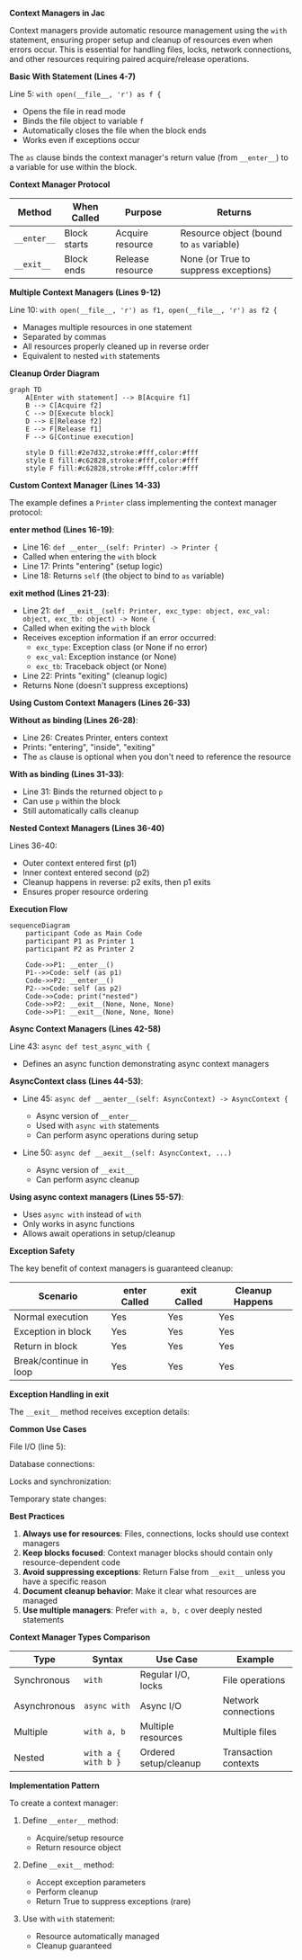 **Context Managers in Jac**

Context managers provide automatic resource management using the `with` statement, ensuring proper setup and cleanup of resources even when errors occur. This is essential for handling files, locks, network connections, and other resources requiring paired acquire/release operations.

**Basic With Statement (Lines 4-7)**

Line 5: `with open(__file__, 'r') as f {`
- Opens the file in read mode
- Binds the file object to variable `f`
- Automatically closes the file when the block ends
- Works even if exceptions occur

The `as` clause binds the context manager's return value (from `__enter__`) to a variable for use within the block.

**Context Manager Protocol**

| Method | When Called | Purpose | Returns |
|--------|-------------|---------|---------|
| `__enter__` | Block starts | Acquire resource | Resource object (bound to `as` variable) |
| `__exit__` | Block ends | Release resource | None (or True to suppress exceptions) |

**Multiple Context Managers (Lines 9-12)**

Line 10: `with open(__file__, 'r') as f1, open(__file__, 'r') as f2 {`
- Manages multiple resources in one statement
- Separated by commas
- All resources properly cleaned up in reverse order
- Equivalent to nested `with` statements

**Cleanup Order Diagram**

```mermaid
graph TD
    A[Enter with statement] --> B[Acquire f1]
    B --> C[Acquire f2]
    C --> D[Execute block]
    D --> E[Release f2]
    E --> F[Release f1]
    F --> G[Continue execution]

    style D fill:#2e7d32,stroke:#fff,color:#fff
    style E fill:#c62828,stroke:#fff,color:#fff
    style F fill:#c62828,stroke:#fff,color:#fff
```

**Custom Context Manager (Lines 14-33)**

The example defines a `Printer` class implementing the context manager protocol:

**__enter__ method (Lines 16-19)**:
- Line 16: `def __enter__(self: Printer) -> Printer {`
- Called when entering the `with` block
- Line 17: Prints "entering" (setup logic)
- Line 18: Returns `self` (the object to bind to `as` variable)

**__exit__ method (Lines 21-23)**:
- Line 21: `def __exit__(self: Printer, exc_type: object, exc_val: object, exc_tb: object) -> None {`
- Called when exiting the `with` block
- Receives exception information if an error occurred:
  - `exc_type`: Exception class (or None if no error)
  - `exc_val`: Exception instance (or None)
  - `exc_tb`: Traceback object (or None)
- Line 22: Prints "exiting" (cleanup logic)
- Returns None (doesn't suppress exceptions)

**Using Custom Context Managers (Lines 26-33)**

**Without as binding (Lines 26-28)**:
- Line 26: Creates Printer, enters context
- Prints: "entering", "inside", "exiting"
- The `as` clause is optional when you don't need to reference the resource

**With as binding (Lines 31-33)**:
- Line 31: Binds the returned object to `p`
- Can use `p` within the block
- Still automatically calls cleanup

**Nested Context Managers (Lines 36-40)**

Lines 36-40:
- Outer context entered first (p1)
- Inner context entered second (p2)
- Cleanup happens in reverse: p2 exits, then p1 exits
- Ensures proper resource ordering

**Execution Flow**

```mermaid
sequenceDiagram
    participant Code as Main Code
    participant P1 as Printer 1
    participant P2 as Printer 2

    Code->>P1: __enter__()
    P1-->>Code: self (as p1)
    Code->>P2: __enter__()
    P2-->>Code: self (as p2)
    Code->>Code: print("nested")
    Code->>P2: __exit__(None, None, None)
    Code->>P1: __exit__(None, None, None)
```

**Async Context Managers (Lines 42-58)**

Line 43: `async def test_async_with {`
- Defines an async function demonstrating async context managers

**AsyncContext class (Lines 44-53)**:
- Line 45: `async def __aenter__(self: AsyncContext) -> AsyncContext {`
  - Async version of `__enter__`
  - Used with `async with` statements
  - Can perform async operations during setup

- Line 50: `async def __aexit__(self: AsyncContext, ...)`
  - Async version of `__exit__`
  - Can perform async cleanup

**Using async context managers (Lines 55-57)**:
- Uses `async with` instead of `with`
- Only works in async functions
- Allows await operations in setup/cleanup

**Exception Safety**

The key benefit of context managers is guaranteed cleanup:

| Scenario | __enter__ Called | __exit__ Called | Cleanup Happens |
|----------|-----------------|-----------------|-----------------|
| Normal execution | Yes | Yes | Yes |
| Exception in block | Yes | Yes | Yes |
| Return in block | Yes | Yes | Yes |
| Break/continue in loop | Yes | Yes | Yes |

**Exception Handling in __exit__**

The `__exit__` method receives exception details:

**Common Use Cases**

File I/O (line 5):

Database connections:

Locks and synchronization:

Temporary state changes:

**Best Practices**

1. **Always use for resources**: Files, connections, locks should use context managers
2. **Keep blocks focused**: Context manager blocks should contain only resource-dependent code
3. **Avoid suppressing exceptions**: Return False from `__exit__` unless you have a specific reason
4. **Document cleanup behavior**: Make it clear what resources are managed
5. **Use multiple managers**: Prefer `with a, b, c` over deeply nested statements

**Context Manager Types Comparison**

| Type | Syntax | Use Case | Example |
|------|--------|----------|---------|
| Synchronous | `with` | Regular I/O, locks | File operations |
| Asynchronous | `async with` | Async I/O | Network connections |
| Multiple | `with a, b` | Multiple resources | Multiple files |
| Nested | `with a { with b }` | Ordered setup/cleanup | Transaction contexts |

**Implementation Pattern**

To create a context manager:

1. Define `__enter__` method:
   - Acquire/setup resource
   - Return resource object

2. Define `__exit__` method:
   - Accept exception parameters
   - Perform cleanup
   - Return True to suppress exceptions (rare)

3. Use with `with` statement:
   - Resource automatically managed
   - Cleanup guaranteed
